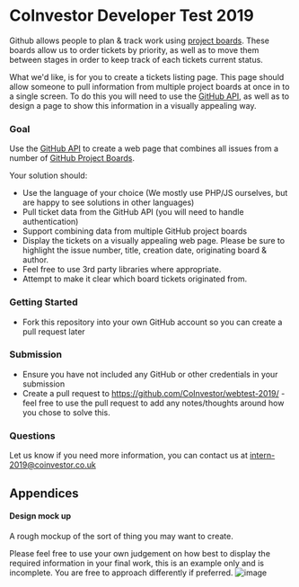 # CoInvestor Developer Test 2019

Github allows people to plan & track work using [project boards](https://help.github.com/en/articles/about-project-boards). These boards allow us to order tickets by priority, as well as to move them between stages in order to keep track of each tickets current status.

What we'd like, is for you to create a tickets listing page. This page should allow someone to pull information from multiple project boards at once in to a single screen. To do this you will need to use the [GitHub API](https://developer.github.com/v3/), as well as to design a page to show this information in a visually appealing way.

### Goal
Use the [GitHub API](https://developer.github.com/v3/) to create a web page that combines all issues from a number of [GitHub Project Boards](https://github.com/CoInvestor/webtest-2019/projects).

Your solution should:

* Use the language of your choice (We mostly use PHP/JS ourselves, but are happy to see solutions in other languages)
* Pull ticket data from the GitHub API (you will need to handle authentication)
* Support combining data from multiple GitHub project boards
* Display the tickets on a visually appealing web page. Please be sure to highlight the issue number, title, creation date, originating board & author.
* Feel free to use 3rd party libraries where appropriate.
* Attempt to make it clear which board tickets originated from.

### Getting Started

* Fork this repository into your own GitHub account so you can create a pull request later

### Submission

* Ensure you have not included any GitHub or other credentials in your submission
* Create a pull request to https://github.com/CoInvestor/webtest-2019/ - feel free to use the pull request to add any notes/thoughts around how you chose to solve this.

### Questions

Let us know if you need more information, you can contact us at intern-2019@coinvestor.co.uk

## Appendices

#### Design mock up
A rough mockup of the sort of thing you may want to create.

Please feel free to use your own judgement on how best to display the required information in your final work, this is an example only and is incomplete. You are free to approach differently if preferred.
![image](https://user-images.githubusercontent.com/887397/54531019-3a09bd80-497c-11e9-9451-94ee0a15c7cb.png)


